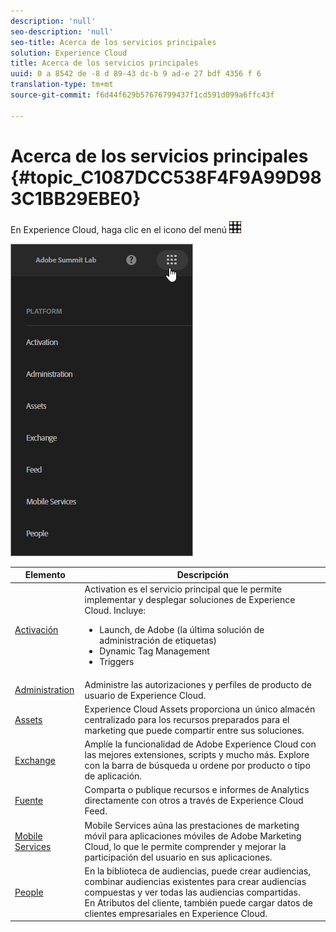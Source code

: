 ```yaml
---
description: 'null'
seo-description: 'null'
seo-title: Acerca de los servicios principales
solution: Experience Cloud
title: Acerca de los servicios principales
uuid: 0 a 8542 de -8 d 89-43 dc-b 9 ad-e 27 bdf 4356 f 6
translation-type: tm+mt
source-git-commit: f6d44f629b57676799437f1cd591d099a6ffc43f

---
```



# Acerca de los servicios principales {#topic_C1087DCC538F4F9A99D983C1BB29EBE0}

En Experience Cloud, haga clic en el icono del menú ![ para acceder al menú desplegable.](assets/menu-icon.png)

![](assets/experience-cloud-core-services.png)

| Elemento | Descripción |
|--- |--- |
| [Activación](activation/activation.md) | Activation es el servicio principal que le permite implementar y desplegar soluciones de Experience Cloud. Incluye:<ul><li>Launch, de Adobe (la última solución de administración de etiquetas)</li><li>Dynamic Tag Management </li><li>Triggers</li></ul> |
|  [Administration](admin-getting-started/admin-getting-started.md) | Administre las autorizaciones y perfiles de producto de usuario de Experience Cloud. |
| [Assets](experience-cloud-assets/experience-cloud-assets.md) | Experience Cloud Assets proporciona un único almacén centralizado para los recursos preparados para el marketing que puede compartir entre sus soluciones. |
| [Exchange](https://experiencecloud.adobeexchange.com/) | Amplíe la funcionalidad de Adobe Experience Cloud con las mejores extensiones, scripts y mucho más. Explore con la barra de búsqueda u ordene por producto o tipo de aplicación. |
| [Fuente](feed.md) | Comparta o publique recursos e informes de Analytics directamente con otros a través de Experience Cloud Feed. |
| [Mobile Services](https://marketing.adobe.com/resources/help/en_US/mobile/) | Mobile Services aúna las prestaciones de marketing móvil para aplicaciones móviles de Adobe Marketing Cloud, lo que le permite comprender y mejorar la participación del usuario en sus aplicaciones. |
| [People](audience-library/audience-library.md) | En la biblioteca de audiencias, puede crear audiencias, combinar audiencias existentes para crear audiencias compuestas y ver todas las audiencias compartidas.<br>En Atributos del cliente, también puede cargar datos de clientes empresariales en Experience Cloud. |

